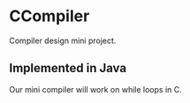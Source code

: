 # CCompiler
Compiler design mini project.

## Implemented in Java
Our mini compiler will work on while loops in C.
